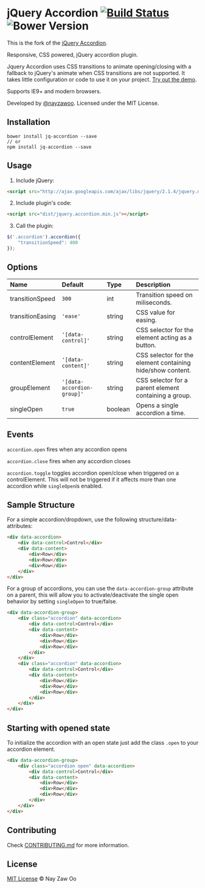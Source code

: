# jQuery Accordion [![Build Status](https://secure.travis-ci.org/nayzawoo/jquery-accordion.svg?branch=master)](https://travis-ci.org/nayzawoo/jquery-accordion) ![Bower Version](https://badge.fury.io/bo/jq-accordion.svg)

This is the fork of the [jQuery Accordion](https://github.com/vctrfrnndz/jquery-accordion).

Responsive, CSS powered, jQuery accordion plugin.

Jquery Accordion uses CSS transitions to animate opening/closing with a fallback to jQuery's animate when CSS transitions are not supported. It takes little configuration or code to use it on your project. [Try out the demo](//nayzawoo.github.io/jquery-accordion).

Supports IE9+ and modern browsers.

Developed by [@nayzawoo](http://nayzawoo.com). Licensed under the MIT License.

## Installation

	bower install jq-accordion --save
	// or
	npm install jq-accordion --save

## Usage

1. Include jQuery:

```html
<script src="http://ajax.googleapis.com/ajax/libs/jquery/2.1.4/jquery.min.js"></script>
```

2. Include plugin's code:

```html
<script src="dist/jquery.accordion.min.js"></script>
```

3. Call the plugin:

```javascript
$('.accordion').accordion({
    "transitionSpeed": 400
});
```

## Options

Name             | Default                    | Type    | Description
:----------------|:---------------------------|:--------|:-----------
transitionSpeed  | `300`                      | int     | Transition speed on miliseconds.
transitionEasing | `'ease'`                   | string  | CSS value for easing.
controlElement   | `'[data-control]'`         | string  | CSS selector for the element acting as a button.
contentElement   | `'[data-content]'`         | string  | CSS selector for the element containing hide/show content.
groupElement     | `'[data-accordion-group]'` | string  | CSS selector for a parent element containing a group.
singleOpen       | `true`                     | boolean | Opens a single accordion a time.

## Events

`accordion.open` fires when any accordion opens

`accordion.close` fires when any accordion closes

`accordion.toggle` toggles accordion open/close when triggered on a controlElement. This will not be triggered if it affects more than one accordion while `singleOpen`is enabled.

## Sample Structure

For a simple accordion/dropdown, use the following structure/data-attributes:

```html
<div data-accordion>
    <div data-control>Control</div>
    <div data-content>
        <div>Row</div>
        <div>Row</div>
        <div>Row</div>
    </div>
</div>
```

For a group of accordions, you can use the `data-accordion-group` attribute on a parent, this will allow you to activate/deactivate the single open behavior by setting `singleOpen` to true/false.

```html
<div data-accordion-group>
    <div class="accordion" data-accordion>
        <div data-control>Control</div>
        <div data-content>
            <div>Row</div>
            <div>Row</div>
            <div>Row</div>
        </div>
    </div>
    <div class="accordion" data-accordion>
        <div data-control>Control</div>
        <div data-content>
            <div>Row</div>
            <div>Row</div>
            <div>Row</div>
        </div>
    </div>
</div>
```

## Starting with opened state

To initialize the accordion with an open state just add the class `.open` to your accordion element.

```html
<div data-accordion-group>
    <div class="accordion open" data-accordion>
        <div data-control>Control</div>
        <div data-content>
            <div>Row</div>
            <div>Row</div>
            <div>Row</div>
        </div>
    </div>
</div>
```

## Contributing

Check [CONTRIBUTING.md](https://github.com/jquery-boilerplate/boilerplate/blob/master/CONTRIBUTING.md) for more information.

## License

[MIT License](LICENSE.md) © Nay Zaw Oo
